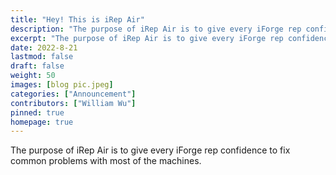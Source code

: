 ```yaml
---
title: "Hey! This is iRep Air"
description: "The purpose of iRep Air is to give every iForge rep confidence to fix common problems with most of the machines."
excerpt: "The purpose of iRep Air is to give every iForge rep confidence to fix common problems with most of the machines."
date: 2022-8-21
lastmod: false
draft: false
weight: 50
images: [blog pic.jpeg]
categories: ["Announcement"]
contributors: ["William Wu"]
pinned: true
homepage: true
---
```


The purpose of iRep Air is to give every iForge rep confidence to fix common problems with most of the machines.
